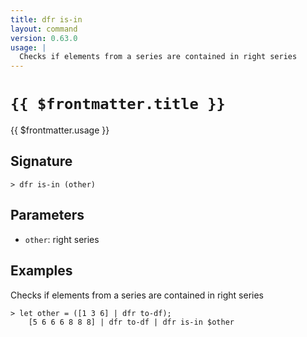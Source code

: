 ```yaml
---
title: dfr is-in
layout: command
version: 0.63.0
usage: |
  Checks if elements from a series are contained in right series
---
```


# `{{ $frontmatter.title }}`

<div style='white-space: pre-wrap;'>{{ $frontmatter.usage }}</div>

## Signature

```> dfr is-in (other)```

## Parameters

 -  `other`: right series

## Examples

Checks if elements from a series are contained in right series
```shell
> let other = ([1 3 6] | dfr to-df);
    [5 6 6 6 8 8 8] | dfr to-df | dfr is-in $other
```
